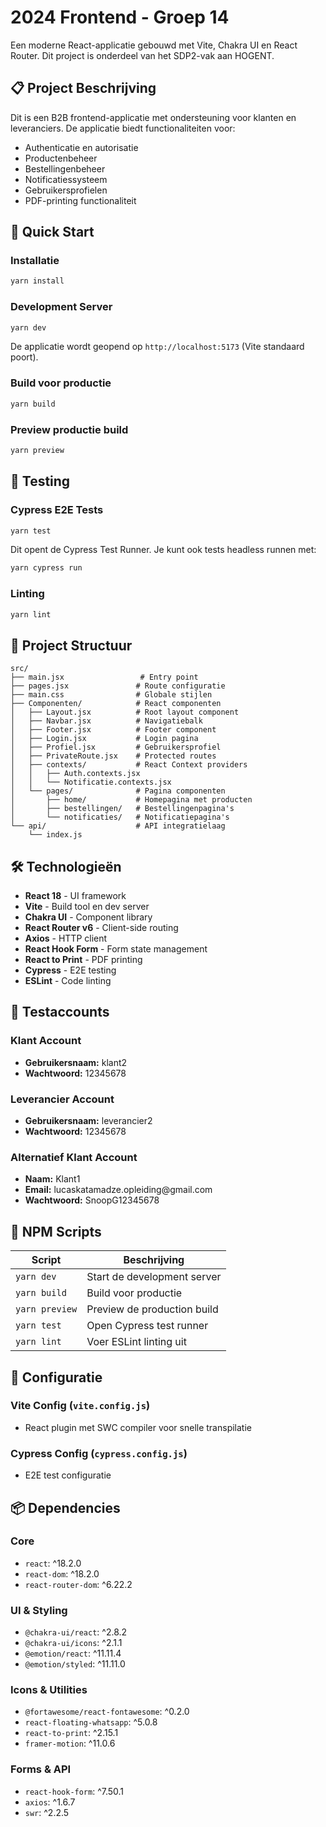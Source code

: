 # 2024 Frontend - Groep 14

Een moderne React-applicatie gebouwd met Vite, Chakra UI en React Router. Dit project is onderdeel van het SDP2-vak aan HOGENT.

## 📋 Project Beschrijving

Dit is een B2B frontend-applicatie met ondersteuning voor klanten en leveranciers. De applicatie biedt functionaliteiten voor:

- Authenticatie en autorisatie
- Productenbeheer
- Bestellingenbeheer
- Notificatiessysteem
- Gebruikersprofielen
- PDF-printing functionaliteit

## 🚀 Quick Start

### Installatie

```bash
yarn install
```

### Development Server

```bash
yarn dev
```

De applicatie wordt geopend op `http://localhost:5173` (Vite standaard poort).

### Build voor productie

```bash
yarn build
```

### Preview productie build

```bash
yarn preview
```

## 🧪 Testing

### Cypress E2E Tests

```bash
yarn test
```

Dit opent de Cypress Test Runner. Je kunt ook tests headless runnen met:

```bash
yarn cypress run
```

### Linting

```bash
yarn lint
```

## 📁 Project Structuur

```text
src/
├── main.jsx                 # Entry point
├── pages.jsx               # Route configuratie
├── main.css                # Globale stijlen
├── Componenten/            # React componenten
│   ├── Layout.jsx          # Root layout component
│   ├── Navbar.jsx          # Navigatiebalk
│   ├── Footer.jsx          # Footer component
│   ├── Login.jsx           # Login pagina
│   ├── Profiel.jsx         # Gebruikersprofiel
│   ├── PrivateRoute.jsx    # Protected routes
│   ├── contexts/           # React Context providers
│   │   ├── Auth.contexts.jsx
│   │   └── Notificatie.contexts.jsx
│   └── pages/              # Pagina componenten
│       ├── home/           # Homepagina met producten
│       ├── bestellingen/   # Bestellingenpagina's
│       └── notificaties/   # Notificatiepagina's
└── api/                    # API integratielaag
    └── index.js
```

## 🛠 Technologieën

- **React 18** - UI framework
- **Vite** - Build tool en dev server
- **Chakra UI** - Component library
- **React Router v6** - Client-side routing
- **Axios** - HTTP client
- **React Hook Form** - Form state management
- **React to Print** - PDF printing
- **Cypress** - E2E testing
- **ESLint** - Code linting

## 🔐 Testaccounts

### Klant Account

- **Gebruikersnaam:** klant2
- **Wachtwoord:** 12345678

### Leverancier Account

- **Gebruikersnaam:** leverancier2
- **Wachtwoord:** 12345678

### Alternatief Klant Account

- **Naam:** Klant1
- **Email:** lucaskatamadze.opleiding&#64;gmail.com
- **Wachtwoord:** SnoopG12345678

## 📝 NPM Scripts

| Script         | Beschrijving                |
| -------------- | --------------------------- |
| `yarn dev`     | Start de development server |
| `yarn build`   | Build voor productie        |
| `yarn preview` | Preview de production build |
| `yarn test`    | Open Cypress test runner    |
| `yarn lint`    | Voer ESLint linting uit     |

## 🔧 Configuratie

### Vite Config (`vite.config.js`)

- React plugin met SWC compiler voor snelle transpilatie

### Cypress Config (`cypress.config.js`)

- E2E test configuratie

## 📦 Dependencies

### Core

- `react`: ^18.2.0
- `react-dom`: ^18.2.0
- `react-router-dom`: ^6.22.2

### UI & Styling

- `@chakra-ui/react`: ^2.8.2
- `@chakra-ui/icons`: ^2.1.1
- `@emotion/react`: ^11.11.4
- `@emotion/styled`: ^11.11.0

### Icons & Utilities

- `@fortawesome/react-fontawesome`: ^0.2.0
- `react-floating-whatsapp`: ^5.0.8
- `react-to-print`: ^2.15.1
- `framer-motion`: ^11.0.6

### Forms & API

- `react-hook-form`: ^7.50.1
- `axios`: ^1.6.7
- `swr`: ^2.2.5
